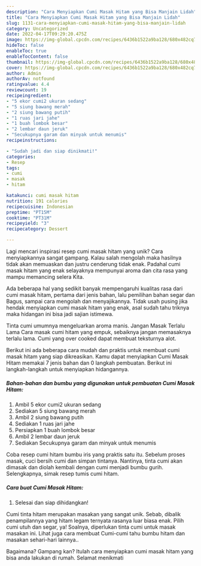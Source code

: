```yaml
---
description: "Cara Menyiapkan Cumi Masak Hitam yang Bisa Manjain Lidah"
title: "Cara Menyiapkan Cumi Masak Hitam yang Bisa Manjain Lidah"
slug: 1131-cara-menyiapkan-cumi-masak-hitam-yang-bisa-manjain-lidah
category: Uncategorized
date: 2022-04-17T09:29:20.475Z
image: https://img-global.cpcdn.com/recipes/6436b1522a9ba128/680x482cq70/cumi-masak-hitam-foto-resep-utama.jpg
hideToc: false
enableToc: true
enableTocContent: false
thumbnail: https://img-global.cpcdn.com/recipes/6436b1522a9ba128/680x482cq70/cumi-masak-hitam-foto-resep-utama.jpg
cover: https://img-global.cpcdn.com/recipes/6436b1522a9ba128/680x482cq70/cumi-masak-hitam-foto-resep-utama.jpg
author: Admin
authorAv: notfound
ratingvalue: 4.4
reviewcount: 19
recipeingredient:
- "5 ekor cumi2 ukuran sedang"
- "5 siung bawang merah"
- "2 siung bawang putih"
- "1 ruas jari jahe"
- "1 buah lombok besar"
- "2 lembar daun jeruk"
- "Secukupnya garam dan minyak untuk menumis"
recipeinstructions:

- "Sudah jadi dan siap dinikmati!"
categories:
- Resep
tags:
- cumi
- masak
- hitam

katakunci: cumi masak hitam 
nutrition: 191 calories
recipecuisine: Indonesian
preptime: "PT15M"
cooktime: "PT31M"
recipeyield: "3"
recipecategory: Dessert

---
```





Lagi mencari inspirasi resep cumi masak hitam yang unik? Cara menyiapkannya sangat gampang. Kalau salah mengolah maka hasilnya tidak akan memuaskan dan justru cenderung tidak enak. Padahal cumi masak hitam yang enak selayaknya mempunyai aroma dan cita rasa yang mampu memancing selera Kita.





Ada beberapa hal yang sedikit banyak mempengaruhi kualitas rasa dari cumi masak hitam, pertama dari jenis bahan, lalu pemilihan bahan segar dan Bagus, sampai cara mengolah dan menyajikannya. Tidak usah pusing jika hendak menyiapkan cumi masak hitam yang enak,      asal sudah tahu triknya maka hidangan ini bisa jadi sajian istimewa.














Tinta cumi umumnya mengeluarkan aroma manis. Jangan Masak Terlalu Lama Cara masak cumi hitam yang empuk, sebaiknya jangan memasaknya terlalu lama. Cumi yang over cooked dapat membuat teksturnya alot.






Berikut ini ada beberapa cara mudah dan praktis untuk membuat cumi masak hitam yang siap dikreasikan. Kamu dapat menyiapkan Cumi Masak Hitam memakai 7 jenis bahan dan 0 langkah pembuatan. Berikut ini langkah-langkah untuk menyiapkan hidangannya.

<!--inarticleads1-->

##### Bahan-bahan dan bumbu yang digunakan untuk pembuatan Cumi Masak Hitam:

1. Ambil 5 ekor cumi2 ukuran sedang
1. Sediakan 5 siung bawang merah
1. Ambil 2 siung bawang putih
1. Sediakan 1 ruas jari jahe
1. Persiapkan 1 buah lombok besar
1. Ambil 2 lembar daun jeruk
1. Sediakan Secukupnya garam dan minyak untuk menumis


Coba resep cumi hitam bumbu iris yang praktis satu itu. Sebelum proses masak, cuci bersih cumi dan simpan tintanya. Nantinya, tinta cumi akan dimasak dan diolah kembali dengan cumi menjadi bumbu gurih. Selengkapnya, simak resep tumis cumi hitam. 

<!--inarticleads2-->

##### Cara buat Cumi Masak Hitam:


1. Selesai dan siap dihidangkan!

Cumi tinta hitam merupakan masakan yang sangat unik. Sebab, dibalik penampilannya yang hitam legam ternyata rasanya luar biasa enak. Pilih cumi utuh dan segar, ya! Soalnya, diperlukan tinta cumi untuk masak masakan ini. Lihat juga cara membuat Cumi-cumi tahu bumbu hitam dan masakan sehari-hari lainnya.. 

Bagaimana? Gampang kan? Itulah cara menyiapkan cumi masak hitam yang bisa anda lakukan di rumah. Selamat menikmati
